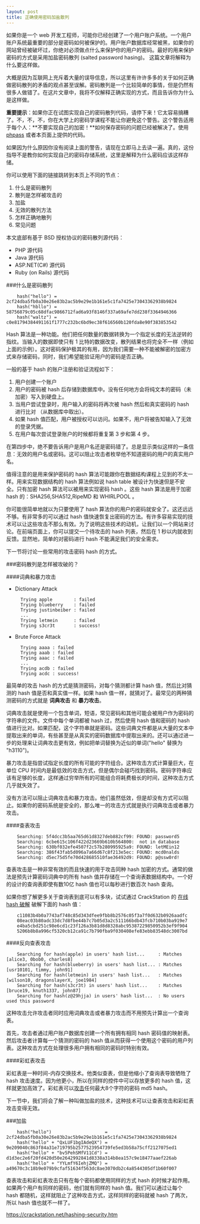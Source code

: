 ```yaml
---
layout: post
title: 正确使用密码加盐散列
---
```


如果你是一个 web 开发工程师，可能你已经创建了一个用户账户系统。一个用户账户系统最重要的部分是密码如何被保护的。用户账户数据库经常被黑，如果你的网站曾经被破坏过，你绝对必须做点什么来保护你的用户的密码。最好的用来保护密码的方式是采用加盐密码散列 (salted password hasing)。 这篇文章将解释为什么要这样做。

大概是因为互联网上充斥着大量的误导信息，所以这里有许许多多的关于如何正确做密码散列的矛盾的观点甚至误解。密码散列是一个比较简单的事情，但是仍然有很多人做错了。在这片文章中，我将不仅解释正确实现的方式，而且告诉你为什么是这样做。

**重要提示**：如果你正在试图实现自己的密码散列代码，请停下来！它太容易搞糟了。不，不，不，你在大学上的密码学课程不能让你避免这个警告。这个警告适用于每个人：**不要实现自己的加密！**如何保存密码的问题已经被解决了。使用 [phpass](http://www.openwall.com/phpass/) 或者本页面上提供的代码。

如果因为什么原因你没有阅读上面的警告，请现在立即马上去读一遍。真的，这份指导不是教你如何实现自己的密码存储系统，这里是解释为什么密码应该这样存储。

你可以使用下面的链接跳转到本页上不同的节点：

1. 什么是密码散列
2. 散列是怎样被攻击的
3. 加盐
4. 无效的散列方法
5. 怎样正确地散列
6. 常见问题

本文底部有基于 BSD 授权协议的密码散列源代码：

+ PHP 源代码
+ Java 源代码
+ ASP.NET(C#) 源代码
+ Ruby (on Rails) 源代码

###什么是密码散列

        hash("hello") = 2cf24dba5fb0a30e26e83b2ac5b9e29e1b161e5c1fa7425e73043362938b9824
        hash("hbllo") = 58756879c05c68dfac9866712fad6a93f8146f337a69afe7dd238f3364946366
        hash("waltz") = c0e81794384491161f1777c232bc6bd9ec38f616560b120fda8e90f383853542

Hash 算法是一种功能。他们把任何数量的数据转换为一个指定长度的无法逆转的指纹。当输入的数据即使只有 1 比特的数据改变，散列结果也将完全不一样（例如上面的示例）。这对密码保护极其的有用，因为我们需要一种不能被解密的加密方式来存储密码，同时，我们希望能验证用户的密码是否正确。

一般的基于 hash 的账户注册和验证流程如下：

1. 用户创建一个账户
2. 用户的密码被 hash 后存储到数据库中。没有任何地方会将纯文本的密码（未加密）写入到硬盘上。
3. 当用户尝试登录时，用户输入的密码将再次被 hash 然后和真实密码的 hash 进行比对 （从数据库中取出）。
4. 如果 hash 值匹配，用户被授权可以访问。如果不，用户将被告知输入了无效的登录凭据。
5. 在用户每次尝试登录账户的时候都将重复第 3 步和第 4 步。

在第四步中，绝不要告诉用户是用户名还是密码错了。总是显示类似这样的一条信息：无效的用户名或密码。这可以阻止攻击者枚举他不知道密码的用户的真实用户名。

值得注意的是用来保护密码的 hash 算法可能跟你在数据结构课程上见到的不太一样。用来实现数据结构的 hash 算法例如说 hash table 被设计为快速但是不安全。只有加密 hash 算法可以被用来实现密码 hash 。这些 hash 算法是用于加密 hash 的：SHA256,SHA512,RipeMD 和 WHIRLPOOL 。

你可能很简单地就以为只要使用了 hash 算法你的用户的密码就安全了。这还远远不够。有非常多的可以通过 hash 值快速恢复出密码的方法。有许多容易实现的技术可以让这些攻击不那么有效。为了说明这些技术的动机，让我们以一个网站来讨论。在前端页面上，你可以提交一个待攻击的 hash 列表，然后在 1 秒以内就收到反馈。显然地，简单的对密码进行 hash 不能满足我们的安全需求。

下一节将讨论一些常用的攻击密码 hash 的方式。

###密码散列是怎样被攻破的？

####词典和暴力攻击

+ Dictionary Attack
        
        Trying apple        : failed
        Trying blueberry    : failed
        Trying justinbeiber : failed
        ...
        Trying letmein      : failed
        Trying s3cr3t       : success!

+ Brute Force Attack
        
        Trying aaaa : failed
        Trying aaab : failed
        Trying aaac : failed
        ...
        Trying acdb : failed
        Trying acdc : success!

最简单的攻击 hash 的方式是猜测密码，对每个猜测都计算 hash 值，然后比对猜测的 hash 值是否和真实值一样。如果 hash 值一样，就猜对了。最常见的两种猜测密码的方式就是 **词典攻击** 和 **暴力攻击**。

词典攻击就是使用一个包含单词，短语，常见密码和其他可能会被用户作为密码的字符串的文件。文件中每个单词都被 hash 过，然后使用 hash 值和密码的 hash 值进行比对。如果匹配，这个字符串就是密码。这些词典文件都是从大量的文本中提取出来的单词，有些甚至是从真实的密码数据库中提取出来的。还可以通过进一步的处理来让词典攻击更有效，例如把单词替换为近似的单词("hello" 替换为 "h3110")。

暴力攻击是指尝试指定长度的所有可能的字符组合。这种攻击方式计算量巨大，在单位 CPU 时间内是最低效的攻击方式，但是偶尔会碰巧找到密码。密码字符串应该有足够的长度，这样通过穷举所有的可能组合将耗费极长的时间，这种攻击方式几乎就失效了。

没有方法可以阻止词典攻击和暴力攻击。他们虽然低效，但是却没有方式可以阻止。如果你的密码系统是安全的，那么唯一的攻击方式就是执行词典攻击或者暴力攻击。

####查表攻击

        Searching: 5f4dcc3b5aa765d61d8327deb882cf99: FOUND: password5
        Searching: 6cbe615c106f422d23669b610b564800:  not in database
        Searching: 630bf032efe4507f2c57b280995925a9: FOUND: letMEin12 
        Searching: 386f43fab5d096a7a66d67c8f213e5ec: FOUND: mcd0nalds
        Searching: d5ec75d5fe70d428685510fae36492d9: FOUND: p@ssw0rd!

查表攻击是一种非常有效的而且快速的用于攻击同种 hash 加密的方式。通常的做法是预先计算密码词典中的所有 hash 值并存储在一个查询表数据结构中。一个好的设计的查询表即使有数10亿 hash 值也可以每秒进行数百次 hash 查询。

如果你想了解更多关于查询表到底可以有多块，试试通过 CrackStation 的 [在线 hash 破解](https://crackstation.net/) 破解下面的 hash 值：

        c11083b4b0a7743af748c85d343dfee9fbb8b2576c05f3a7f0d632b0926aadfc
        08eac03b80adc33dc7d8fbe44b7c7b05d3a2c511166bdb43fcb710b03ba919e7
        e4ba5cbd251c98e6cd1c23f126a3b81d8d8328abc95387229850952b3ef9f904
        5206b8b8a996cf5320cb12ca91c7b790fba9f030408efe83ebb83548dc3007bd

####反向查表攻击

        Searching for hash(apple) in users' hash list...     : Matches [alice3, 0bob0, charles8]
        Searching for hash(blueberry) in users' hash list... : Matches [usr10101, timmy, john91]
        Searching for hash(letmein) in users' hash list...   : Matches [wilson10, dragonslayerX, joe1984]
        Searching for hash(s3cr3t) in users' hash list...    : Matches [bruce19, knuth1337, john87]
        Searching for hash(z@29hjja) in users' hash list...  : No users used this password

这种攻击允许攻击者同时应用词典攻击或者暴力攻击而不用预先计算出一个查询表。

首先，攻击者通过用户账户数据库创建一个所有拥有相同 hash 密码值的映射表。然后攻击者计算每一个猜测的密码的 hash 值从而获得一个使用这个密码的用户列表。这种攻击方式在处理很多用户拥有相同的密码时特别有效。

####彩虹表攻击

彩虹表是一种时间-内存交换技术。他类似查表，但是他缩小了查询表导致牺牲了 hash 攻击速度。因为他更小，所以在同样的控件中可以存放更多的 hash 值，这样就更加高效了。彩虹表可以[攻击](http://www.freerainbowtables.com/en/tables2/)任何最大8个字符的密码 md5 hash。

下一节中，我们将会了解一种叫做加盐的技术，这种技术可以让查表攻击和彩虹表攻击变得无效。

###加盐

        hash("hello")                    = 2cf24dba5fb0a30e26e83b2ac5b9e29e1b161e5c1fa7425e73043362938b9824
        hash("hello" + "QxLUF1bgIAdeQX") = 9e209040c863f84a31e719795b2577523954739fe5ed3b58a75cff2127075ed1
        hash("hello" + "bv5PehSMfV11Cd") = d1d3ec2e6f20fd420d50e2642992841d8338a314b8ea157c9e18477aaef226ab
        hash("hello" + "YYLmfY6IehjZMQ") = a49670c3c18b9e079b9cfaf51634f563dc8ae3070db2c4a8544305df1b60f007

查表攻击和彩虹表攻击只有在每个密码都使用同样的方式 hash 的时候才起作用。如果两个用户有同样的密码，他们就有同样的 hash 值。我们可以通过让每个 hash 都随机，这样就阻止了这种攻击方式，这样同样的密码就被 hash 了两次，所以 hash 值也就不一样了。



<https://crackstation.net/hashing-security.htm>